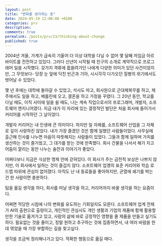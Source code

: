 ```yaml
--- 
layout: post
title: "변화를 생각하는 중"
date: 2024-05-19 12:00:00 +0100
categories: prv
description: 
comments: true
permalink: /posts/prv/23/thinking-about-change
published: true
---
```


2004년 겨울, 가계가 급속히 기울어 더 이상 대학을 다닐 수 없어 몇 달째 저임금 아르바이트를 전전하고 있있다. 그러다 신년이 시작될 때 친구의 소개로 계약직으로 프로그래머 일을 시작했다. 갖가지 격류에 휩쓸려가던 나에게 다양한 의미가 있던 사건이었지만, 그 무엇보다- 당장 눈 앞에 닥친 빈곤과 기아, 시시각각 다가오던 질병의 위기에서도 벗어날 수 있었다.

몇 년 후에는 대학에 돌아갈 수 있었고, 석사도 따고, 회사원으로 군대체복무를 하고, 제주에서도 일을 하고, 베를린에 오고, 결혼을 하고 가정을 꾸렸다. 그 20년 동안, 학교를 다닐 때도, 이직 사이에 일을 쉴 때도, 나는 계속 직업으로서의 프로그래머, 개발자, 소프트웨어 엔지니어였다. 지금 내가 이 자리에 있는 결정적인 발단은 처음 회사에 들어가서 커리어를 시작하던 그 날이었다.

개발자 커리어는 내 인생에 큰 의미이다. 하지만 일 자체를, 소프트웨어 산업을 그 자체로 깊이 사랑하진 않았다. 내가 가장 즐겼던 것은 함께 일했던 사람들이었다. 사무실에 출근해 인사를 나누면 마음이 따뜻해지는 사람들이 있었다. 그들과 함께 일하며 가치를 생산하는 것이 즐거웠고, 그 대가를 받는 것에 만족했다. 회사 건물을 나서서 해가 지고 어둠이 깔리는 동안 나누는 술잔과 이야기가 좋았다.

어쩌다보니 지금은 식상한 명제 안에 갇혀있다. 이 회사가 주는 금전적 보상은 나쁘지 않지만, 이 회사에서 일하는 것이 즐겁지 않다. 소프트웨어 업곙의 표준 커리어와 학습 로드맵 따위에 관심이 없어졌다. 아직도 난 내 동료들을 좋아하지만, 균열에 쇄기를 박는 건 한 사람이면 충분하다.

팀을 옮길 생각을 하다, 회사를 떠날 생각을 하고, 커리어까지 바꿀 생각을 하는 요즘이다.

어쩌면 적당한 시점에 나의 변화를 유도하는 기회일지도 모른다. 소프트웨어 업계 전체가 AI의 출현으로 출렁이고, 개인적인 관심사도 개인 생활과 기업의 제품에 함께 활용할만한 기술로 옮겨가고 있고, 사람의 삶에 바로 긍정적인 영향을 줄 제품을 만들고 싶기도 하다. 필요없는 것을 줄이고, 정말 원하고 추구하는 것에 집중하면서, 내 여러 바람을 한데 엮었을 때 가장 부합하는 길을 찾고싶다.

생각을 조금씩 정리해나가고 있다. 적확한 행동으로 옮길 때다.
